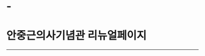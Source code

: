 # -
# 안중근의사기념관 리뉴얼페이지
--------------------------------------------------------------------------------------------------------------
